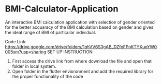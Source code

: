# BMI-Calculator-Application

An interactive BMI calculation application with selection of gender oriented for the better accuaracy of the BMI calculation based on gender and gives the ideal range of BMI of particular individual.

Code Link: https://drive.google.com/drive/folders/1qhVV6S3gAB_DZfxFPpKTYXuoYW0005xm?usp=sharing
SET UP INSTRUCTION
1. First access the drive link from where download the file and open that folder in local system.
2. Open folder in the flutter envioronment and add the required library for the proper functionality of the code
